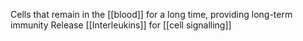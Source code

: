 Cells that remain in the [[blood]] for a long time, providing long-term immunity
Release [[Interleukins]] for [[cell signalling]]